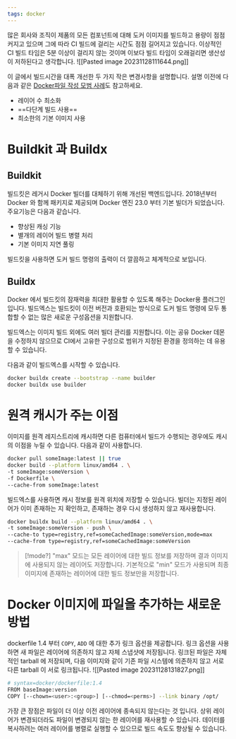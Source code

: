 ```yaml
---
tags: docker
---
```

많은 회사와 조직이 제품의 모든 컴포넌트에 대해 도커 이미지를 빌드하고 용량이 점점 커지고 있으며 그에 따라
CI 빌드에 걸리는 시간도 점점 길어지고 있습니다.
이상적인 CI 빌드 타임은 5분 이상이 걸리지 않는 것이며 이보다 빌드 타임이 오래걸리면 생산성이 저하된다고 생각합니다.
![[Pasted image 20231128111644.png]]


이 글에서 빌드시간을 대폭 개선한 두 가지 작은 변경사항을 설명합니다.
설명 이전에 다음과 같은 [Docker파일 작성 모범 사례](https://docs.docker.com/develop/develop-images/dockerfile_best-practices/)도 참고하세요.

- 레이어 수 최소화
- ==다단계 빌드 사용==
- 최소한의 기본 이미지 사용

# Buildkit 과 Buildx
## Buildkit
빌드킷은 레거시 Docker 빌더를 대체하기 위해 개선된 백엔드입니다.
2018년부터 Docker 와 함께 패키지로 제공되며 Docker 엔진 23.0 부터 기본 빌더가 되었습니다.
주요기능은 다음과 같습니다.
* 향상된 캐싱 기능
* 별개의 레이어 빌드 병렬 처리
* 기본 이미지 지연 풀링

빌드킷을 사용하면 도커 빌드 명령의 출력이 더 깔끔하고 체계적으로 보입니다.

## Buildx
Docker 에서 빌드킷의 잠재력을 최대한 활용할 수 있도록 해주는 Docker용 플러그인입니다.
빌드엑스는 빌드킷이 이전 버전과 호환되는 방식으로 도커 빌드 명령에 모두 통합할 수 없는 많은 새로운 구성옵션을 지원합니다.

빌드엑스는 이미지 빌드 외에도 여러 빌더 관리를 지원합니다.
이는 공유 Docker 데몬을 수정하지 않으므로 CI에서 고유한 구성으로 범위가 지정된 환경을 정의하는 데 유용할 수 있습니다.

다음과 같이 빌드엑스를 시작할 수 있습니다.
```bash
docker buildx create --bootstrap --name builder  
docker buildx use builder
```

# 원격 캐시가 주는 이점
이미지를 원격 레지스트리에 캐시하면 다른 컴퓨터에서 빌드가 수행되는 경우에도 캐시의 이점을 누릴 수 있습니다.
다음과 같이 사용합니다.
```bash
docker pull someImage:latest || true  
docker build --platform linux/amd64 . \  
-t someImage:someVersion \  
-f Dockerfile \  
--cache-from someImage:latest
```
빌드엑스를 사용하면 캐시 정보를 원격 위치에 저장할 수 있습니다.
빌더는 지정된 레이어가 이미 존재하는 지 확인하고, 존재하는 경우 다시 생성하지 않고 재사용합니다.

```bash
docker buildx build --platform linux/amd64 . \  
-t someImage:someVersion - push \  
--cache-to type=registry,ref=someCachedImage:someVersion,mode=max  
--cache-from type=registry,ref=someCachedImage:someVersion
```

> [!mode?]
> "max" 모드는 모든 레이어에 대한 빌드 정보를 저장하며 결과 이미지에 사용되지 않는 레이어도
> 저장합니다. 기본적으로 "min" 모드가 사용되며 최종 이미지에 존재하는 레이어에 대한 빌드 정보만을 저장합니다.

# Docker 이미지에 파일을 추가하는 새로운 방법
dockerfile 1.4 부터 `COPY`, `ADD` 에 대한 추가 링크 옵션을 제공합니다.
링크 옵션을 사용하면 새 파일은 레이어에 의존하지 않고 자체 스냅샷에 저장됩니다.
링크된 파일은 자체적인 tarball 에 저장되며, 다음 이미지와 같이 기존 파일 시스템에 의존하지 않고 서로 다른 tarball 이 서로 링크됩니다.
![[Pasted image 20231128131827.png]]
```bash
# syntax=docker/dockerfile:1.4  
FROM baseImage:version  
COPY [--chown=<user>:<group>] [--chmod=<perms>] --link binary /opt/
```

가장 큰 장점은 파일이 더 이상 이전 레이어에 종속되지 않는다는 것 입니다.
상위 레이어가 변경되더라도 파일이 변경되지 않는 한 레이어를 재사용할 수 있습니다.
데이터를 복사하려는 여러 레이어를 병렬로 실행할 수 있으므로 빌드 속도도 향상될 수 있습니다.
